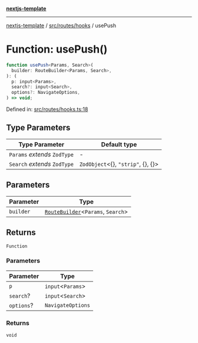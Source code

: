 [**nextjs-template**](../../../../README.md)

---

[nextjs-template](../../../../README.md) / [src/routes/hooks](../README.md) / usePush

# Function: usePush()

```ts
function usePush<Params, Search>(
  builder: RouteBuilder<Params, Search>,
): (
  p: input<Params>,
  search?: input<Search>,
  options?: NavigateOptions,
) => void;
```

Defined in: [src/routes/hooks.ts:18](https://github.com/Its-Satyajit/nextjs-template/blob/main/src/routes/hooks.ts#L18)

## Type Parameters

| Type Parameter               | Default type                               |
| ---------------------------- | ------------------------------------------ |
| `Params` _extends_ `ZodType` | -                                          |
| `Search` _extends_ `ZodType` | `ZodObject`\<\{\}, `"strip"`, \{\}, \{\}\> |

## Parameters

| Parameter | Type                                                                                 |
| --------- | ------------------------------------------------------------------------------------ |
| `builder` | [`RouteBuilder`](../../makeRoute/type-aliases/RouteBuilder.md)\<`Params`, `Search`\> |

## Returns

`Function`

### Parameters

| Parameter  | Type                |
| ---------- | ------------------- |
| `p`        | `input`\<`Params`\> |
| `search`?  | `input`\<`Search`\> |
| `options`? | `NavigateOptions`   |

### Returns

`void`
